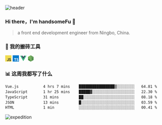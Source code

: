![header](https://raw.githubusercontent.com/fzq1998/fzq1998/master/header.png)

### Hi there，I'm handsomeFu 👋

> a front end development engineer from Ningbo, China.

### 🔧 我的搬砖工具
<code><img height="20" src="https://raw.githubusercontent.com/github/explore/80688e429a7d4ef2fca1e82350fe8e3517d3494d/topics/javascript/javascript.png" alt="javascript"></code>
<code><img height="20" src="https://raw.githubusercontent.com/github/explore/80688e429a7d4ef2fca1e82350fe8e3517d3494d/topics/typescript/typescript.png" alt="typescript"></code>
<code><img height="20" src="https://raw.githubusercontent.com/github/explore/80688e429a7d4ef2fca1e82350fe8e3517d3494d/topics/vue/vue.png" alt="vue"></code>
<code><img height="20" src="https://raw.githubusercontent.com/github/explore/80688e429a7d4ef2fca1e82350fe8e3517d3494d/topics/nodejs/nodejs.png" alt="nodejs"></code>



### 📊 这周我都写了什么
<!--START_SECTION:waka-->

```txt
Vue.js           4 hrs 7 mins    ████████████████▒░░░░░░░░   64.81 %
JavaScript       1 hr 25 mins    █████▓░░░░░░░░░░░░░░░░░░░   22.30 %
TypeScript       31 mins         ██░░░░░░░░░░░░░░░░░░░░░░░   08.18 %
JSON             13 mins         █░░░░░░░░░░░░░░░░░░░░░░░░   03.59 %
HTML             1 min           ░░░░░░░░░░░░░░░░░░░░░░░░░   00.41 %
```

<!--END_SECTION:waka-->


![expedition](https://raw.githubusercontent.com/fzq1998/fzq1998/master/expedition.gif)

